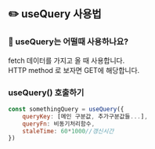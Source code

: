 ## ✏️ useQuery 사용법

### 🤔 useQuery는 어떨때 사용하나요?

fetch 데이터를 가지고 올 때 사용합니다.  
HTTP method 로 보자면 GET에 해당합니다.

### useQuery() 호출하기

```js
const somethingQuery = useQuery({
    queryKey: [메인 구분값, 추가구분값들...],
    queryFn: 비동기처리함수,
    staleTime: 60*1000//갱신시간
})
```
